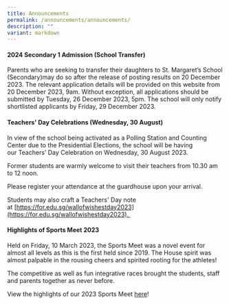 ```yaml
---
title: Announcements
permalink: /announcements/announcements/
description: ""
variant: markdown
---
```

#### **2024 Secondary 1 Admission (School Transfer)**

Parents who are seeking to transfer their daughters to St. Margaret’s School (Secondary)may do so after the release of posting results on 20 December 2023. The relevant application details will be provided on this website from 20 December 2023, 9am. Without exception, all applications should be submitted by Tuesday, 26 December 2023, 5pm. The school will only notify shortlisted applicants by Friday, 29 December 2023.


#### **Teachers' Day Celebrations (Wednesday, 30 August)**

In view of the school being activated as a Polling Station and Counting Center due to the Presidential Elections, the school will be having our Teachers’ Day Celebration on Wednesday, 30 August 2023. 


Former students are warmly welcome to visit their teachers from 10.30 am to 12 noon. 


Please register your attendance at the guardhouse upon your arrival.


Students may also craft a Teachers' Day note at [https://for.edu.sg/wallofwishestday2023](https://for.edu.sg/wallofwishestday2023). 

#### **Highlights of Sports Meet 2023** 

Held on Friday, 10 March 2023, the Sports Meet was a novel event for almost all levels as this is the first held since 2019. The House spirit was almost palpable in the rousing cheers and spirited rooting for the athletes! 

The competitive as well as fun integrative races brought the students, staff and parents together as never before. 

View the highlights of our 2023 Sports Meet [here](https://drive.google.com/file/d/13QA5KBQ2-AgZPUG6wBRosGvQzpjb9f8r/view?usp=share_link)!